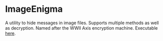 # ImageEnigma
A utility to hide messages in image files. Supports multiple methods as well as decryption. Named after the WWII Axis encryption machine.
Executable [here](./ImageEnigma/bin/Debug/ImageEnigma.exe).
